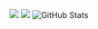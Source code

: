 ![](https://img.shields.io/badge/Python-3776AB?logo=python&logoColor=white)
![](https://img.shields.io/badge/JavaScript-F7DF1E?logo=javascript&logoColor=black)
![GitHub Stats](https://github-readme-stats.vercel.app/api?username=echoesonmars&show_icons=true)
